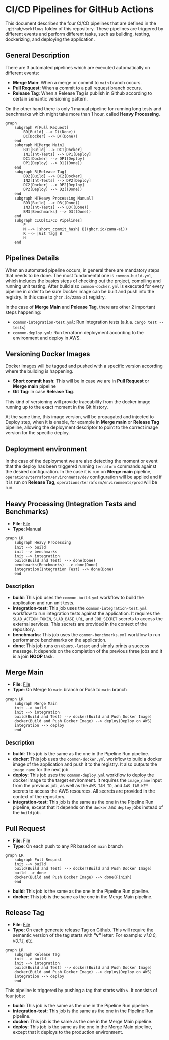 # CI/CD Pipelines for GitHub Actions

This document describes the four CI/CD pipelines that are defined in the `.github/workflows` folder of this repository. These pipelines are triggered by different events and perform different tasks, such as building, testing, dockerizing, and deploying the application.

## General Description

There are 3 automated pipelines which are executed automatically on different events:

- **Merge Main**: When a merge or commit to `main` branch occurs.
- **Pull Request**: When a commit to a pull request branch occurs.
- **Release Tag**: When a Release Tag is publish in Github according to certain semantic versioning pattern.

On the other hand there is only 1 manual pipeline for running long tests and benchmarks which might take more than 1 hour, called **Heavy Processing**.

```mermaid
graph
    subgraph P[Pull Request]
        BD[Build] --> D((Done))
        DC[Docker] --> D((Done))
    end
    subgraph M[Merge Main]
        BD1[Build] --> DC1[Docker]
        IN1[Int-Tests] --> DP1[Deploy]
        DC1[Docker] --> DP1[Deploy]
        DP1[Deploy] --> D1((Done))
    end
    subgraph R[Release Tag]
        BD2[Build] --> DC2[Docker]
        IN2[Int-Tests] --> DP2[Deploy]
        DC2[Docker] --> DP2[Deploy]
        DP2[Deploy] --> D2((Done))
    end
    subgraph H[Heavy Processing Manual]
        BD3[Build] --> D3((Done))
        IN3[Int-Tests] --> D3((Done))
        BM3[Benchmarks] --> D3((Done))
    end
    subgraph CICD[CI/CD Pipelines]
        P
        M --> |short_commit_hash| B((ghcr.io/zama-ai))
        R --> |Git Tag| B
        H
    end
```

## Pipelines Details

When an automated pipeline occurs, in general there are mandatory steps that needs to be done. The most fundamental one is `common-build.yml`, which includes the basics steps of checking out the project, compiling and running unit testing. After build also `common-docker.yml` is executed for every pipeline in order to be sure Docker image can be built and push into the registry. In this case to `ghcr.io/zama-ai` registry.

In the case of **Merge Main** and **Pelease Tag**, there are other 2 important steps happening:

- `common-integration-test.yml`: Run integration tests (a.k.a. `cargo test --tests`)
- `common-deploy.yml`: Run terraform deployment according to the environment and deploy in AWS.

## Versioning Docker Images

Docker images will be tagged and pushed with a specific version according where the building is happening.

- **Short commit hash**: This will be in case we are in **Pull Request** or **Merge main** pipeline
- **Git Tag**: In case **Release Tag**.

This kind of versioning will provide traceability from the docker image running up to the exact moment in the Git history.

At the same time, this image version, will be propagated and injected to Deploy step, when it is enable, for example in **Merge main** or **Release Tag** pipeline, allowing the deployment descriptor to point to the correct image version for the specific deploy.

## Deployment environment

In the case of the deployment we are also detecting the moment or event that the deploy has been triggered running `terraform` commands against the desired configuration. In the case it is run on **Merge main** pipeline, `operations/terraform/environments/dev` configuration will be applied and if it is run on **Release Tag**, `operations/terraform/environments/prod` will be run.


## Heavy Processing (Integration Tests and Benchmarks)

- **File**: [File](../.github/workflows/heavy-processing-manual.yml)
- **Type**: Manual

```mermaid
graph LR
    subgraph Heavy Processing
    init --> build
    init --> benchmarks
    init --> integration
    build(Build and Test) --> done(Done)
    benchmarks(Benchmarks) --> done(Done)
    integration(Integration Test) --> done(Done)
    end
```

### Description

- **build**: This job uses the `common-build.yml` workflow to build the application and run unit tests.
- **integration-test**: This job uses the `common-integration-test.yml` workflow to run integration tests against the application. It requires the `SLAB_ACTION_TOKEN`, `SLAB_BASE_URL`, and `JOB_SECRET` secrets to access the external services. This secrets are provided in the context of the repository.
- **benchmarks**: This job uses the `common-benchmarks.yml` workflow to run performance benchmarks on the application.
- **done**: This job runs on `ubuntu-latest` and simply prints a success message. It depends on the completion of the previous three jobs and it is a join **NOOP** task.

## Merge Main

- **File**: [File](../.github/workflows/main.yml)
- **Type**: On Merge to `main` branch or Push to `main` branch

```mermaid
graph LR
    subgraph Merge Main
    init --> build
    init --> integration
    build(Build and Test) --> docker(Build and Push Docker Image)
    docker(Build and Push Docker Image) --> deploy(Deploy on AWS)
    integration --> deploy
    end
```

### Description

- **build**: This job is the same as the one in the Pipeline Run pipeline.
- **docker**: This job uses the `common-docker.yml` workflow to build a docker image of the application and push it to the registry. It also outputs the `image_name` for the next job.
- **deploy**: This job uses the `common-deploy.yml` workflow to deploy the docker image to the target environment. It requires the `image_name` input from the previous job, as well as the `AWS_IAM_ID`, and `AWS_IAM_KEY` secrets to access the AWS resources. All secrets are provided in the context of the repository.
- **integration-test**: This job is the same as the one in the Pipeline Run pipeline, except that it depends on the `docker` and `deploy` jobs instead of the `build` job.

## Pull Request

- **File**: [File](../.github/workflows/pr.yml)
- **Type**: On each push to any PR based on `main` branch

```mermaid
graph LR
    subgraph Pull Request
    init --> build
    build(Build and Test) --> docker(Build and Push Docker Image)
    build --> done
    docker(Build and Push Docker Image) --> done(Finish)
    end
```

- **build**: This job is the same as the one in the Pipeline Run pipeline.
- **docker**: This job is the same as the one in the Merge Main pipeline.

## Release Tag

- **File**: [File](../.github/workflows/release.yml)
- **Type**: On each generate release Tag on Github. This will require the semantic version of the tag starts with **"v"** letter. For example: *v1.0.0*, *v0.1.1*, etc.

```mermaid
graph LR
    subgraph Release Tag
    init --> build
    init --> integration
    build(Build and Test) --> docker(Build and Push Docker Image)
    docker(Build and Push Docker Image) --> deploy(Deploy on AWS)
    integration --> deploy
    end
```
This pipeline is triggered by pushing a tag that starts with `v`. It consists of four jobs:

- **build**: This job is the same as the one in the Pipeline Run pipeline.
- **integration-test**: This job is the same as the one in the Pipeline Run pipeline.
- **docker**: This job is the same as the one in the Merge Main pipeline.
- **deploy**: This job is the same as the one in the Merge Main pipeline, except that it deploys to the production environment.


